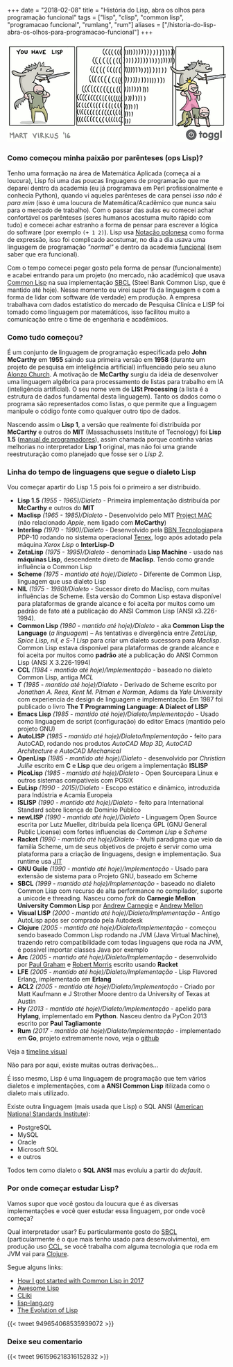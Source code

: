 +++
date = "2018-02-08"
title = "História do Lisp, abra os olhos para programação funcional"
tags = ["lisp", "clisp", "common lisp", "programacao funcional", "rumlang", "rum"]
aliases = ["/historia-do-lisp-abra-os-olhos-para-programacao-funcional"]
+++

![Lisp a linguagem de programação orientada a parenteses](/princess-lisp.png#center)

### Como começou minha paixão por parênteses (ops Lisp)?

Tenho uma formação na área de Matemática Aplicada (começa ai a loucura), Lisp foi uma das poucas linguagens de programação que me deparei dentro da academia (eu já programava em Perl profissionalmente e conhecia Python), quando vi aqueles parênteses de cara pensei *isso não é para mim* (isso é uma loucura de Matemática/Acadêmico que nunca saiu para o mercado de trabalho). Com o passar das aulas eu comecei achar confortável os parênteses (seres humanos acostuma muito rápido com tudo) e comecei achar estranho a forma de pensar para escrever a lógica do software (por exemplo `(+ 1 2)`). Lisp usa [Notação polonesa](https://pt.wikipedia.org/wiki/Nota%C3%A7%C3%A3o_polonesa_inversa) como forma de expressão, isso foi complicado acostumar, no dia a dia usava uma linguagem de programação *"normal"* e dentro da academia [funcional](https://pt.wikipedia.org/wiki/Programa%C3%A7%C3%A3o_funcional) (sem saber que era funcional).

Com o tempo comecei pegar gosto pela forma de pensar (funcionalmente) e acabei entrando para um projeto (no mercado, não académico) que usava [Common Lisp](https://clisp.sourceforge.io/) na sua implementação [SBCL](http://www.sbcl.org/) (Steel Bank Common Lisp, que é mantido até hoje). Nesse momento eu virei super fã da linguagem e com a forma de lidar com software (de verdade) em produção. A empresa trabalhava com dados estatístico do mercado de Pesquisa Cliníca e LISP foi tomado como linguagem por matemáticos, isso facilitou muito a comunicação entre o time de engenharia e acadêmicos.

### Como tudo começou?

É um conjunto de linguagem de programação especificada pelo **John McCarthy** em **1955** saindo sua primeira versão em **1958** (durante um projeto de pesquisa em inteligência artificial) influenciado pelo seu aluno [Alonzo Church](https://en.wikipedia.org/wiki/Alonzo_Church). A motivação de **McCarthy** surgiu da idéia de desenvolver uma linguagem algébrica para processamento de listas para trabalho em IA (inteligência artificial). O seu nome vem de **LISt Processing** (a lista é a estrutura de dados fundamental desta linguagem). Tanto os dados como o programa são representados como listas, o que permite que a linguagem manipule o código fonte como qualquer outro tipo de dados.

Nascendo assim o **Lisp 1**, a versão que realmente foi distribuída por **McCarthy** e outros do **MIT** (Massachussets Institute of Tecnology) foi **Lisp 1.5** ([manual de programadores](http://www.softwarepreservation.org/projects/LISP/book/LISP%201.5%20Programmers%20Manual.pdf)), assim chamada porque continha várias melhorias no interpretador **Lisp 1** original, mas não foi uma grande reestruturação como planejado que fosse ser o *Lisp 2*.

### Linha do tempo de linguagens que segue o dialeto Lisp

Vou começar apartir do Lisp 1.5 pois foi o primeiro a ser distribuido.

- **Lisp 1.5** *(1955 - 1965)/Dialeto* - Primeira implementação distribuída por **McCarthy** e outros do **MIT**
- **Maclisp** *(1965 - 1985)/Dialeto* - Desenvolvido pelo MIT [Project MAC](https://en.wikipedia.org/wiki/MIT_Computer_Science_and_Artificial_Intelligence_Laboratory#Project_MAC) (não relacionado *Apple*, nem ligado com **McCarthy**)
- **Interlisp** *(1970 - 1990)/Dialeto* - Desenvolvido pela [BBN Tecnologia](https://en.wikipedia.org/wiki/BBN_Technologies)para PDP-10 rodando no sistema operacional [Tenex](https://en.wikipedia.org/wiki/TOPS-20), logo após adotado pela máquina *Xerox Lisp* o **InterLisp-D**
- **ZetaLisp** *(1975 - 1995)/Dialeto* - denominada **Lisp Machine** - usado nas **máquinas Lisp**, descendente direto de **Maclisp**. Tendo como grande influência o Common Lisp
- **Scheme** *(1975 - mantido até hoje)/Dialeto* - Diferente de Common Lisp, linguagem que usa dialeto Lisp
- **NIL** *(1975 - 1980)/Dialeto* - Sucessor direto do Maclisp, com muitas influências de Scheme. Esta versão do Common Lisp estava disponível para plataformas de grande alcance e foi aceita por muitos como um padrão de fato até a publicação do ANSI Common Lisp (ANSI x3.226-1994).
- **Common Lisp** *(1980 - mantido até hoje)/Dialeto* - aka **Common Lisp the Language** (*a linguagem*) – As tentativas e divergência entre *ZetaLisp, Spice Lisp, nil, e S-1 Lisp* para criar um dialeto sucessora para *Maclisp*. Common Lisp estava disponível para plataformas de grande alcance e foi aceita por muitos como **padrão** até a publicação do ANSI Common Lisp (ANSI X 3.226-1994)
- **CCL** *(1984 - mantido até hoje)/Implementação* - baseado no dialeto Common Lisp, antiga *MCL*
- **T** *(1985 - mantido até hoje)/Dialeto* - Derivado de Scheme escrito por *Jonathan A. Rees, Kent M. Pitman e Norman*, Adams da *Yale University* com experiencia de design de linguagem e implementação. Em 1987 foi publicado o livro **The T Programming Language: A Dialect of LISP**
- **Emacs Lisp** *(1985 - mantido até hoje)/Dialeto/Implementação* - Usado como linguagem de script (configuração) do editor Emacs (mantido pelo projeto GNU)
- **AutoLISP** *(1985 - mantido até hoje)/Dialeto/Implementação* - feito para AutoCAD, rodando nos produtos *AutoCAD Map 3D, AutoCAD Architecture e AutoCAD Mechanical*
- **OpenLisp** *(1985 - mantido até hoje)/Dialeto* - desenvolvido por *Christian Jullie* escrito em **C** e **Lisp** que deu origem a implementação **ISLISP**
- **PicoLisp** *(1985 - mantido até hoje)/Dialeto* - Open Sourcepara Linux e outros sistemas compatíveis com POSIX
- **EuLisp** *(1990 - 2015)/Dialeto* - Escopo estático e dinâmico, introduzida para Indústria e Acamia Europeia
- **ISLISP** *(1990 - mantido até hoje)/Dialeto* - feito para International Standard sobre licença de Dominio Público
- **newLISP** *(1990 - mantido até hoje)/Dialeto* - Linguagem Open Source escrita por Lutz Mueller, ditribuída pela licença GPL (GNU General Public License) com fortes influencias de *Common Lisp* e *Scheme*
- **Racket** *(1990 - mantido até hoje)/Dialeto* - Multi paradigma que veio da familía Scheme, um de seus objetivos de projeto é servir como uma plataforma para a criação de linguagens, design e implementação. Sua runtime usa [JIT](https://en.wikipedia.org/wiki/Just-in-time_compilation)
- **GNU Guile** *(1990 - mantido até hoje)/Implementação* - Usado para extensão de sistema para o Projeto GNU, baseado em Scheme
- **SBCL** *(1999 - mantido até hoje)/Implementação* - baseado no dialeto Common Lisp com recurso de alta performance no compilador, suporte a unicode e threading. Nasceu como *fork* do **Carnegie Mellon University Common Lisp** por [Andrew Carnegie](https://en.wikipedia.org/wiki/Andrew_Carnegie) e [Andrew Mellon](https://en.wikipedia.org/wiki/Andrew_Mellon)
- **Visual LISP** *(2000 - mantido até hoje)/Dialeto/Implementação* - Antigo AutoLisp após ser comprado pela Autodesk
- **Clojure** *(2005 - mantido até hoje)/Dialeto/Implementação* - começou sendo baseado Common Lisp rodando na JVM (Java Virtual Machine), trazendo retro compatibilidade com todas linguagens que roda na JVM, é possível importar classes Java por exemplo
- **Arc** *(2005 - mantido até hoje)/Dialeto/Implementação* - desenvolvido por [Paul Graham](https://en.wikipedia.org/wiki/Paul_Graham_(computer_programmer)) e [Robert Morris](https://en.wikipedia.org/wiki/Robert_Tappan_Morris) escrito usando **Racket**
- **LFE** *(2005 - mantido até hoje)/Dialeto/Implementação* - Lisp Flavored Erlang, implementado em **Erlang**
- **ACL2** *(2005 - mantido até hoje)/Dialeto/Implementação* - Criado por Matt Kaufmann e J Strother Moore dentro da University of Texas at Austin
- **Hy** *(2013 - mantido até hoje)/Dialeto/Implementação* - apelido para **Hylang**, implementado em **Python**. Nasceu dentro da PyCon 2013 escrito por **Paul Tagliamonte**
- **Rum** *(2017 - mantido até hoje)/Dialeto/Implementação* - implementado em **Go**, projeto extremamente novo, veja o [github](https://github.com/rumlang/rum/)

Veja a [timeline visual](https://cdn.knightlab.com/libs/timeline3/latest/embed/index.html?source=1YM_sjX38YxaDpbNZo9Tm_c09VK1VqZAc2W1ABzfIKRE&font=Default&lang=pt&initial_zoom=2&height=650)

Não para por aqui, existe muitas outras derivações...

É isso mesmo, Lisp é uma linguagem de programação que tem vários dialetos e implementações, com a **ANSI Common Lisp** itilizada como o dialeto mais utilizado.

Existe outra linguagem (mais usada que Lisp) o SQL ANSI ([American National Standards Institute](https://pt.wikipedia.org/wiki/American_National_Standards_Institute)):
- PostgreSQL
- MySQL
- Oracle
- Microsoft SQL
- e outros

Todos tem como dialeto o **SQL ANSI** mas evoluiu a partir do *default*.

### Por onde começar estudar Lisp?

Vamos supor que você gostou da loucura que é as diversas implementações e você quer estudar essa linguagem, por onde você começa?

Qual interpretador usar? Eu particularmente gosto do [SBCL](http://www.sbcl.org/) (particularmente é o que mais tenho usado para desenvolvimento), em produção uso [CCL](https://ccl.clozure.com/), se você trabalha com alguma tecnologia que roda em JVM vai para [Clojure](https://clojure.org/).

Segue alguns links:

- [How I got started with Common Lisp in 2017](https://anticrisis.github.io/2017/09/04/how-i-got-started-with-common-lisp-2017.html)
- [Awesome Lisp](https://github.com/CodyReichert/awesome-cl)
- [CLiki](https://cliki.net/)
- [lisp-lang.org](http://lisp-lang.org/)
- [The Evolution of Lisp](https://www.dreamsongs.com/Files/HOPL2-Uncut.pdf)

{{< tweet 949654068535939072 >}}

### Deixe seu comentario

{{< tweet 961596218316152832 >}}

